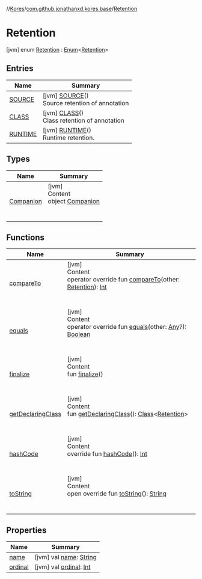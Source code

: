 //[Kores](../../index.md)/[com.github.jonathanxd.kores.base](../index.md)/[Retention](index.md)



# Retention  
 [jvm] enum [Retention](index.md) : [Enum](https://kotlinlang.org/api/latest/jvm/stdlib/kotlin/-enum/index.html)<[Retention](index.md)>    


## Entries  
  
|  Name|  Summary| 
|---|---|
| <a name="com.github.jonathanxd.kores.base/Retention.SOURCE///PointingToDeclaration/"></a>[SOURCE](-s-o-u-r-c-e/index.md)| <a name="com.github.jonathanxd.kores.base/Retention.SOURCE///PointingToDeclaration/"></a> [jvm] [SOURCE](-s-o-u-r-c-e/index.md)()  <br>Source retention of annotation   <br>
| <a name="com.github.jonathanxd.kores.base/Retention.CLASS///PointingToDeclaration/"></a>[CLASS](-c-l-a-s-s/index.md)| <a name="com.github.jonathanxd.kores.base/Retention.CLASS///PointingToDeclaration/"></a> [jvm] [CLASS](-c-l-a-s-s/index.md)()  <br>Class retention of annotation   <br>
| <a name="com.github.jonathanxd.kores.base/Retention.RUNTIME///PointingToDeclaration/"></a>[RUNTIME](-r-u-n-t-i-m-e/index.md)| <a name="com.github.jonathanxd.kores.base/Retention.RUNTIME///PointingToDeclaration/"></a> [jvm] [RUNTIME](-r-u-n-t-i-m-e/index.md)()  <br>Runtime retention.   <br>


## Types  
  
|  Name|  Summary| 
|---|---|
| <a name="com.github.jonathanxd.kores.base/Retention.Companion///PointingToDeclaration/"></a>[Companion](-companion/index.md)| <a name="com.github.jonathanxd.kores.base/Retention.Companion///PointingToDeclaration/"></a>[jvm]  <br>Content  <br>object [Companion](-companion/index.md)  <br><br><br>


## Functions  
  
|  Name|  Summary| 
|---|---|
| <a name="kotlin/Enum/compareTo/#com.github.jonathanxd.kores.base.Retention/PointingToDeclaration/"></a>[compareTo](-r-u-n-t-i-m-e/index.md#%5Bkotlin%2FEnum%2FcompareTo%2F%23com.github.jonathanxd.kores.base.Retention%2FPointingToDeclaration%2F%5D%2FFunctions%2F-427383591)| <a name="kotlin/Enum/compareTo/#com.github.jonathanxd.kores.base.Retention/PointingToDeclaration/"></a>[jvm]  <br>Content  <br>operator override fun [compareTo](-r-u-n-t-i-m-e/index.md#%5Bkotlin%2FEnum%2FcompareTo%2F%23com.github.jonathanxd.kores.base.Retention%2FPointingToDeclaration%2F%5D%2FFunctions%2F-427383591)(other: [Retention](index.md)): [Int](https://kotlinlang.org/api/latest/jvm/stdlib/kotlin/-int/index.html)  <br><br><br>
| <a name="kotlin/Enum/equals/#kotlin.Any?/PointingToDeclaration/"></a>[equals](../../com.github.jonathanxd.kores.util/-state/-r-e-q-u-i-r-e_-s-u-p-e-r/index.md#%5Bkotlin%2FEnum%2Fequals%2F%23kotlin.Any%3F%2FPointingToDeclaration%2F%5D%2FFunctions%2F-427383591)| <a name="kotlin/Enum/equals/#kotlin.Any?/PointingToDeclaration/"></a>[jvm]  <br>Content  <br>operator override fun [equals](../../com.github.jonathanxd.kores.util/-state/-r-e-q-u-i-r-e_-s-u-p-e-r/index.md#%5Bkotlin%2FEnum%2Fequals%2F%23kotlin.Any%3F%2FPointingToDeclaration%2F%5D%2FFunctions%2F-427383591)(other: [Any](https://kotlinlang.org/api/latest/jvm/stdlib/kotlin/-any/index.html)?): [Boolean](https://kotlinlang.org/api/latest/jvm/stdlib/kotlin/-boolean/index.html)  <br><br><br>
| <a name="kotlin/Enum/finalize/#/PointingToDeclaration/"></a>[finalize](../../com.github.jonathanxd.kores.util/-state/-r-e-q-u-i-r-e_-s-u-p-e-r/index.md#%5Bkotlin%2FEnum%2Ffinalize%2F%23%2FPointingToDeclaration%2F%5D%2FFunctions%2F-427383591)| <a name="kotlin/Enum/finalize/#/PointingToDeclaration/"></a>[jvm]  <br>Content  <br>fun [finalize](../../com.github.jonathanxd.kores.util/-state/-r-e-q-u-i-r-e_-s-u-p-e-r/index.md#%5Bkotlin%2FEnum%2Ffinalize%2F%23%2FPointingToDeclaration%2F%5D%2FFunctions%2F-427383591)()  <br><br><br>
| <a name="kotlin/Enum/getDeclaringClass/#/PointingToDeclaration/"></a>[getDeclaringClass](../../com.github.jonathanxd.kores.util/-state/-r-e-q-u-i-r-e_-s-u-p-e-r/index.md#%5Bkotlin%2FEnum%2FgetDeclaringClass%2F%23%2FPointingToDeclaration%2F%5D%2FFunctions%2F-427383591)| <a name="kotlin/Enum/getDeclaringClass/#/PointingToDeclaration/"></a>[jvm]  <br>Content  <br>fun [getDeclaringClass](../../com.github.jonathanxd.kores.util/-state/-r-e-q-u-i-r-e_-s-u-p-e-r/index.md#%5Bkotlin%2FEnum%2FgetDeclaringClass%2F%23%2FPointingToDeclaration%2F%5D%2FFunctions%2F-427383591)(): [Class](https://docs.oracle.com/javase/8/docs/api/java/lang/Class.html)<[Retention](index.md)>  <br><br><br>
| <a name="kotlin/Enum/hashCode/#/PointingToDeclaration/"></a>[hashCode](../../com.github.jonathanxd.kores.util/-state/-r-e-q-u-i-r-e_-s-u-p-e-r/index.md#%5Bkotlin%2FEnum%2FhashCode%2F%23%2FPointingToDeclaration%2F%5D%2FFunctions%2F-427383591)| <a name="kotlin/Enum/hashCode/#/PointingToDeclaration/"></a>[jvm]  <br>Content  <br>override fun [hashCode](../../com.github.jonathanxd.kores.util/-state/-r-e-q-u-i-r-e_-s-u-p-e-r/index.md#%5Bkotlin%2FEnum%2FhashCode%2F%23%2FPointingToDeclaration%2F%5D%2FFunctions%2F-427383591)(): [Int](https://kotlinlang.org/api/latest/jvm/stdlib/kotlin/-int/index.html)  <br><br><br>
| <a name="kotlin/Enum/toString/#/PointingToDeclaration/"></a>[toString](../../com.github.jonathanxd.kores.util/-state/-r-e-q-u-i-r-e_-s-u-p-e-r/index.md#%5Bkotlin%2FEnum%2FtoString%2F%23%2FPointingToDeclaration%2F%5D%2FFunctions%2F-427383591)| <a name="kotlin/Enum/toString/#/PointingToDeclaration/"></a>[jvm]  <br>Content  <br>open override fun [toString](../../com.github.jonathanxd.kores.util/-state/-r-e-q-u-i-r-e_-s-u-p-e-r/index.md#%5Bkotlin%2FEnum%2FtoString%2F%23%2FPointingToDeclaration%2F%5D%2FFunctions%2F-427383591)(): [String](https://kotlinlang.org/api/latest/jvm/stdlib/kotlin/-string/index.html)  <br><br><br>


## Properties  
  
|  Name|  Summary| 
|---|---|
| <a name="com.github.jonathanxd.kores.base/Retention/name/#/PointingToDeclaration/"></a>[name](index.md#%5Bcom.github.jonathanxd.kores.base%2FRetention%2Fname%2F%23%2FPointingToDeclaration%2F%5D%2FProperties%2F-427383591)| <a name="com.github.jonathanxd.kores.base/Retention/name/#/PointingToDeclaration/"></a> [jvm] val [name](index.md#%5Bcom.github.jonathanxd.kores.base%2FRetention%2Fname%2F%23%2FPointingToDeclaration%2F%5D%2FProperties%2F-427383591): [String](https://kotlinlang.org/api/latest/jvm/stdlib/kotlin/-string/index.html)   <br>
| <a name="com.github.jonathanxd.kores.base/Retention/ordinal/#/PointingToDeclaration/"></a>[ordinal](index.md#%5Bcom.github.jonathanxd.kores.base%2FRetention%2Fordinal%2F%23%2FPointingToDeclaration%2F%5D%2FProperties%2F-427383591)| <a name="com.github.jonathanxd.kores.base/Retention/ordinal/#/PointingToDeclaration/"></a> [jvm] val [ordinal](index.md#%5Bcom.github.jonathanxd.kores.base%2FRetention%2Fordinal%2F%23%2FPointingToDeclaration%2F%5D%2FProperties%2F-427383591): [Int](https://kotlinlang.org/api/latest/jvm/stdlib/kotlin/-int/index.html)   <br>

